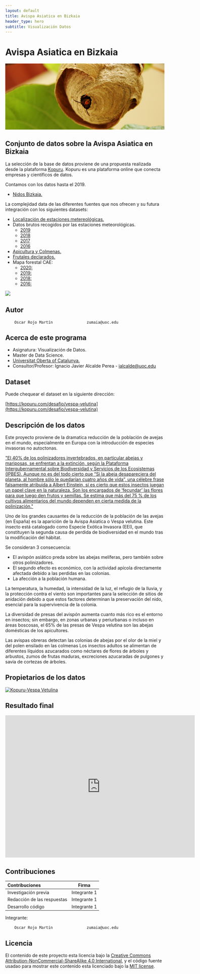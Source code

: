 ```yaml
---
layout: default
title: Avispa Asiatica en Bizkaia
header_type: hero  
subtitle: Visualización Datos
---
```


# Avispa Asiatica en Bizkaia  

![](https://github.com/zumaiaUOC/vespa/blob/main/Vespa/www/banner_vespas.jpg)

## Conjunto de datos sobre la Avispa Asiatica en Bizkaia  

La selección de la base de datos proviene de una propuesta realizada desde la plataforma [Kopuru](https://kopuru.com/).
Kopuru es una plataforma online que conecta empresas y científicos de datos. 

Contamos con los datos hasta el 2019.



* [Nidos Bizkaia.](https://www.opendatabizkaia.eus/es/catalogo/avispa-asiatica/recurso/datos-nidos-avispa-asiatica) 

La complejidad data de las diferentes fuentes que nos ofrecen y su futura integración con los siguientes datasets:

* [Localización de estaciones metereológicas.](https://kopuru.com/wp-content/uploads/2021/02/LOCALIZACION-ESTACIONES-METEOROLOGICAS.csv)  
* Datos brutos recogidos por las estaciones meteorológicas.  
    * [2019](https://kopuru.com/wp-content/uploads/2021/02/CSV-2019-ESTACIONES.zip)  
    * [2018](https://kopuru.com/wp-content/uploads/2021/02/CSV-2018-ESTACIONES.zip)  
    * [2017](https://kopuru.com/wp-content/uploads/2021/02/CSV-2017-ESTACIONES.zip)  
    * [2016](https://kopuru.com/wp-content/uploads/2021/02/CSV-2016-ESTACIONES.zip)    
* [Apicultura y Colmenas.](https://kopuru.com/wp-content/uploads/2021/02/APICULTURA_COLMENAS_KOPURU.csv)  
* [Frutales declarados.](https://kopuru.com/wp-content/uploads/2021/02/FRUTALES-DECLARADOS-KOPURU.csv)  
* Mapa forestal CAE:  
    * [2020: ](https://www.euskadi.eus/mapa-forestal-cae-2020/web01-a2nekabe/es/)  
    * [2019: ](https://www.euskadi.eus/mapa-forestal-cae-2019/web01-a2nekabe/es/)  
    * [2018: ](https://www.euskadi.eus/inventario-forestal-cae-2018/web01-a3estbin/es/)  
    * [2016: ](https://www.euskadi.eus/web01-a3estbin/es/contenidos/informacion/if_analisisdatos_mapa2016/es_def/index.shtml)   

![](https://github.com/zumaiaUOC/vespa/blob/main/Vespa/www/Vespa_velutina.jpg)


## Autor  

 
        Oscar Rojo Martín               zumaia@uoc.edu  
        

## Acerca de este programa  
  

* Asignatura: Visualización de Datos.  
* Master de Data Science.  
* [Universitat Oberta of Catalunya.](http://www.uoc.edu)  
* Consultor/Profesor: Ignacio Javier Alcalde Perea  -  ialcalde@uoc.edu

## Dataset

Puede chequear el dataset en la siguiente dirección:

[https://kopuru.com/desafio/vespa-velutina](https://kopuru.com/desafio/vespa-velutina)


## Descripción de los datos  

Este proyecto proviene de la dramatica reducción de la población de avejas en el mundo, especialmente en Europa con la introducción de especies invasoras no autoctonas.

["El 40% de los polinizadores invertebrados, en particular abejas y mariposas, se enfrentan a la extinción, según la Plataforma Intergubernamental sobre Biodiversidad y Servicios de los Ecosistemas (IPBES). Aunque no es del todo cierto que “Si la abeja desapareciera del planeta, al hombre sólo le quedarían cuatro años de vida”, una célebre frase falsamente atribuida a Albert Einstein, sí es cierto que estos insectos juegan un papel clave en la naturaleza. Son los encargados de ‘fecundar’ las flores para que luego den frutos y semillas. Se estima que más del 75 % de los cultivos alimentarios del mundo dependen en cierta medida de la polinización."](https://www.lavanguardia.com/natural/20180506/443243442737/abejas-amenazas-extincion-neonicotinoides.html)

Uno de los grandes causantes de la reducción de la población de las avejas (en España) es la aparición de la Avispa Asiatica o Vespa velutina.
Este insecto está catalogado como Especie Exótica Invasora (EEI), que constituyen la segunda causa de perdida de biodiversidad en el mundo tras la modificación del hábitat.

Se consideran 3 consecuencia:  

* El avispón asiático preda sobre las abejas melíferas, pero también sobre otros polinizadores.  
* El segundo efecto es económico, con la actividad apícola directamente afectada debido a las perdidas en las colonias.  
* La afección a la población humana.  

La temperatura, la humedad, la intensidad de la luz, el refugio de la lluvia, y la protección contra el viento son importantes para la selección de sitios de anidación debido a que estos factores determinan la preservación del nido, esencial para la supervivencia de la colonia.

La diversidad de presas del avispón aumenta cuanto más rico es el entorno en insectos; sin embargo, en zonas urbanas y periurbanas o incluso en áreas boscosas, el 65% de las presas de Vespa velutina son las abejas domésticas de los apicultores.

Las avispas obreras detectan las colonias de abejas por el olor de la miel y del polen ensilado en las colmenas Los insectos adultos se alimentan de diferentes líquidos azucarados como néctares de flores de árboles y arbustos, zumos de frutas maduras, excreciones azucaradas de pulgones y savia de cortezas de árboles. 

        


## Propietarios de los datos  

[![Kopuru-Vespa Vetulina](https://kopuru.com/wp-content/uploads/2017/07/kopuru-black.png)](https://kopuru.com/desafio/vespa-velutina)


## Resultado final

<iframe width="600" height="450" src="https://datastudio.google.com/embed/reporting/05d2c7c4-58b6-448e-86f7-2829b7326f10/page/RbGNC" frameborder="0" style="border:0" allowfullscreen></iframe>

## Contribuciones

| Contribuciones       | Firma    | 
| :------------- | :----------: | 
|  Investigación previa | Integrante 1| 
| Redacción de las respuestas   | Integrante 1| 
| Desarrollo código   | Integrante 1 | 


        
Integrante:

        Oscar Rojo Martín               zumaia@uoc.edu  


## Licencia

El contenido de este proyecto esta licencia bajo la [Creative Commons Attribution-NonCommercial-ShareAlike 4.0 International](https://creativecommons.org/licenses/by-nc-sa/4.0/), 
y el código fuente usadao para mostrar este contenido esta licenciado bajo la  [MIT license](http://opensource.org/licenses/mit-license.php).

